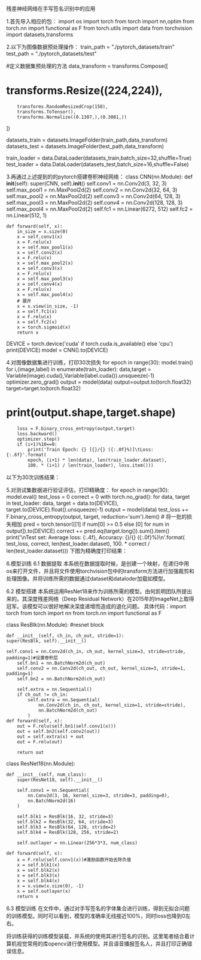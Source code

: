# 
残差神经网络在手写签名识别中的应用

1.首先导入相应的包：
import os
import torch 
from torch import nn,optim
from torch.nn import functional as F
from torch.utils import data
from torchvision import datasets,transforms

2.以下为图像数据预处理操作：
train_path = "./pytorch_datasets/train"
test_path = "./pytorch_datasets/test"

#定义数据集预处理的方法
data_transform = transforms.Compose([
#        transforms.Resize((224,224)),
        transforms.RandomResizedCrop(150),
        transforms.ToTensor(),
        transforms.Normalize((0.1307,),(0.3081,))
])

datasets_train = datasets.ImageFolder(train_path,data_transform)
datasets_test = datasets.ImageFolder(test_path,data_transform)

train_loader = data.DataLoader(datasets_train,batch_size=32,shuffle=True)
test_loader = data.DataLoader(datasets_test,batch_size=16,shuffle=False)

3.再通过上述提到的的pytorch搭建卷积神经网络：
class CNN(nn.Module):
    def __init__(self):
        super(CNN, self).__init__()
        self.conv1 = nn.Conv2d(3, 32, 3)
        self.max_pool1 = nn.MaxPool2d(2)
        self.conv2 = nn.Conv2d(32, 64, 3)
        self.max_pool2 = nn.MaxPool2d(2)
        self.conv3 = nn.Conv2d(64, 128, 3)
        self.max_pool3 = nn.MaxPool2d(2)
        self.conv4 = nn.Conv2d(128, 128, 3)
        self.max_pool4 = nn.MaxPool2d(2)
        self.fc1 = nn.Linear(6272, 512)
        self.fc2 = nn.Linear(512, 1)
        
    def forward(self, x):
        in_size = x.size(0)
        x = self.conv1(x)
        x = F.relu(x)
        x = self.max_pool1(x)
        x = self.conv2(x)
        x = F.relu(x)
        x = self.max_pool2(x)
        x = self.conv3(x)
        x = F.relu(x)
        x = self.max_pool3(x)
        x = self.conv4(x)
        x = F.relu(x)
        x = self.max_pool4(x)
        # 展开
        x = x.view(in_size, -1)
        x = self.fc1(x)
        x = F.relu(x)
        x = self.fc2(x)
        x = torch.sigmoid(x)
        return x
DEVICE = torch.device('cuda' if torch.cuda.is_available() else 'cpu')
print(DEVICE)
model = CNN().to(DEVICE)

4.对图像数据集进行训练，打印30次损失
for epoch in range(30):
    model.train()
    for i,(image,label) in enumerate(train_loader):
        data,target = Variable(image).cuda(),Variable(label.cuda()).unsqueeze(-1)
        optimizer.zero_grad()
        output = model(data)
        output=output.to(torch.float32)
        target=target.to(torch.float32)
#         print(output.shape,target.shape)
        loss = F.binary_cross_entropy(output,target)
        loss.backward()
        optimizer.step()
        if (i+1)%10==0:
            print('Train Epoch: {} [{}/{} ({:.0f}%)]\tLoss: {:.6f}'.format(
            epoch, (i+1) * len(data), len(train_loader.dataset),
            100. * (i+1) / len(train_loader), loss.item()))
以下为30次训练结果：

5.对测试集数据进行验证评估，打印精确度：
for epoch in range(30):
    model.eval()
    test_loss = 0
    correct = 0
    with torch.no_grad():
       for data, target in test_loader:
          data, target = data.to(DEVICE), target.to(DEVICE).float().unsqueeze(-1)
          output = model(data)
          test_loss += F.binary_cross_entropy(output, target, reduction='sum').item() # 将一批的损失相加
            pred = torch.tensor([[1] if num[0] >= 0.5 else [0] for num in output]).to(DEVICE)
            correct += pred.eq(target.long()).sum().item()
        print('\nTest set: Average loss: {:.4f}, Accuracy: {}/{} ({:.0f}%)\n'.format(
        test_loss, correct, len(test_loader.dataset),
        100. * correct / len(test_loader.dataset)))
下图为精确度打印结果：

6.模型训练
6.1 数据提取
本系统在数据提取时候，是创建一个映射，在递归中用os来打开文件，并且将文件使用torchvision包中的transform方法进行加强裁剪和处理图像。并将训练所需的数据通过dataset和dataloder加载如模型。


6.2 模型搭建
本系统运用ResNet18来作为训练所需的模型。由何凯明团队所提出来的。其深度残差网络（Deep Residual Network）在2015年的ImageNet上取得冠军。该模型可以很好地解决深度递增而造成的退化问题。
具体代码：import torch
from torch import nn
from torch.nn import functional as F

class ResBlk(nn.Module):
    #resnet block

    def __init__(self, ch_in, ch_out, stride=1):
    super(ResBlk, self).__init__()

    self.conv1 = nn.Conv2d(ch_in, ch_out, kernel_size=3, stride=stride, padding=1)#设置卷积层
        self.bn1 = nn.BatchNorm2d(ch_out)
        self.conv2 = nn.Conv2d(ch_out, ch_out, kernel_size=3, stride=1, padding=1)
        self.bn2 = nn.BatchNorm2d(ch_out)

        self.extra = nn.Sequential()
        if ch_out != ch_in:
            self.extra = nn.Sequential(
                nn.Conv2d(ch_in, ch_out, kernel_size=1, stride=stride),
                nn.BatchNorm2d(ch_out)
            )
    def forward(self, x):
        out = F.relu(self.bn1(self.conv1(x)))
        out = self.bn2(self.conv2(out))
        out = self.extra(x) + out
        out = F.relu(out)

        return out


class ResNet18(nn.Module):

    def __init__(self, num_class):
        super(ResNet18, self).__init__()

        self.conv1 = nn.Sequential(
            nn.Conv2d(3, 16, kernel_size=3, stride=3, padding=0),
            nn.BatchNorm2d(16)
        )

        self.blk1 = ResBlk(16, 32, stride=3)
        self.blk2 = ResBlk(32, 64, stride=3)
        self.blk3 = ResBlk(64, 128, stride=2)
        self.blk4 = ResBlk(128, 256, stride=2)

        self.outlayer = nn.Linear(256*3*3, num_class)

    def forward(self, x):
        x = F.relu(self.conv1(x))#激励函数开始去除负值
        x = self.blk1(x)
        x = self.blk2(x)
        x = self.blk3(x)
        x = self.blk4(x)
        x = x.view(x.size(0), -1)
        x = self.outlayer(x)
        return x
6.3 模型训练
在文件中，通过对手写签名的字体集合进行训练，得到无拟合问题的训练模型。同时可以看到，模型的准确率无线接近100%，同时loss也降到0左右。

将训练获得的训练模型装载，并系统的使用其进行签名的识别。这里笔者结合着计算机视觉常用的库opencv进行使用模型。并且语音播报签名人，并且打印正确错误信息。
